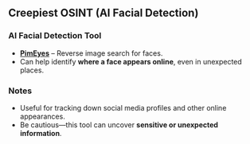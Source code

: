 ## Creepiest OSINT (AI Facial Detection)  

### AI Facial Detection Tool  
- **[PimEyes](https://pimeyes.com/en)** – Reverse image search for faces.  
- Can help identify **where a face appears online**, even in unexpected places.  

### Notes  
- Useful for tracking down social media profiles and other online appearances.  
- Be cautious—this tool can uncover **sensitive or unexpected information**.  
